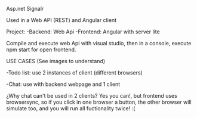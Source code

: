 Asp.net Signalr

Used in a Web API (REST) and  Angular client

Project:
-Backend: Web Api
-Frontend: Angular with server lite

Compile and execute web Api with visual studio, then in a console, execute npm start for open frontend.


USE CASES (See images to understand)

-Todo list: use 2 instances of client (different browsers)

-Chat: use with backend webpage and 1 client



¿Why chat can't be used in 2 clients? Yes you can!, but frontend uses browsersync,
 so if you click in one browser a button, the other browser will simulate too, and you will run all fuctionality twice! :(
